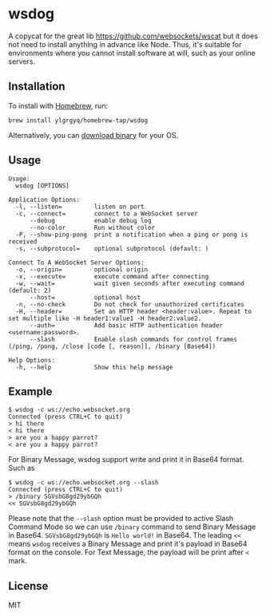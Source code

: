 # wsdog
 
A copycat for the great lib https://github.com/websockets/wscat but it does not need to install anything in advance like Node. Thus, it's suitable for environments where you cannot install software at will, such as your online servers.

## Installation

To install with [Homebrew](https://brew.sh/), run:

```
brew install ylgrgyq/homebrew-tap/wsdog
```

Alternatively, you can [download binary](https://github.com/ylgrgyq/wsdog/releases/latest) for your OS.

## Usage

```
Usage:
  wsdog [OPTIONS]

Application Options:
  -l, --listen=         listen on port
  -c, --connect=        connect to a WebSocket server
      --debug           enable debug log
      --no-color        Run without color
  -P, --show-ping-pong  print a notification when a ping or pong is received
  -s, --subprotocol=    optional subprotocol (default: )

Connect To A WebSocket Server Options:
  -o, --origin=         optional origin
  -x, --execute=        execute command after connecting
  -w, --wait=           wait given seconds after executing command (default: 2)
      --host=           optional host
  -n, --no-check        Do not check for unauthorized certificates
  -H, --header=         Set an HTTP header <header:value>. Repeat to set multiple like -H header1:value1 -H header2:value2.
      --auth=           Add basic HTTP authentication header <username:password>.
      --slash           Enable slash commands for control frames (/ping, /pong, /close [code [, reason]], /binary [Base64])

Help Options:
  -h, --help            Show this help message
```

## Example

```
$ wsdog -c ws://echo.websocket.org
Connected (press CTRL+C to quit)
> hi there
< hi there
> are you a happy parrot?
< are you a happy parrot?
```

For Binary Message, wsdog support write and print it in Base64 format. Such as

```
$ wsdog -c ws://echo.websocket.org --slash
Connected (press CTRL+C to quit)
> /binary SGVsbG8gd29ybGQh
<< SGVsbG8gd29ybGQh
```

Please note that the `--slash` option must be provided to active Slash Command Mode so we can use `/binary` command to send Binary Message in Base64. `SGVsbG8gd29ybGQh` is `Hello world!` in Base64. The leading `<<` means `wsdog` receives a Binary Message and print it's payload in Base64 format on the console. For Text Message, the payload will be print after `<` mark.

## License

MIT
